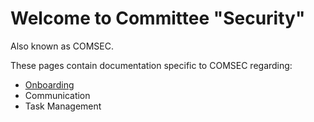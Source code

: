# Welcome to Committee "Security"

Also known as COMSEC.

These pages contain documentation specific to COMSEC regarding:
- [Onboarding](onboarding.md)
- Communication
- Task Management
